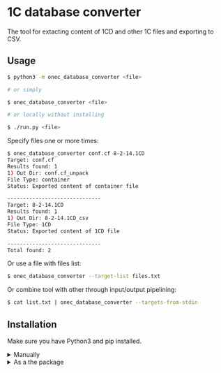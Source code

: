 # 1C database converter

The tool for extacting content of 1CD and other 1C files and exporting to CSV.

## Usage

```sh
$ python3 -m onec_database_converter <file>

# or simply

$ onec_database_converter <file>

# or locally without installing

$ ./run.py <file>
```

Specify files one or more times:
```sh
$ onec_database_converter conf.cf 8-2-14.1CD
Target: conf.cf
Results found: 1
1) Out Dir: conf.cf_unpack
File Type: container
Status: Exported content of container file

------------------------------
Target: 8-2-14.1CD
Results found: 1
1) Out Dir: 8-2-14.1CD_csv
File Type: 1CD
Status: Exported content of 1CD file

------------------------------
Total found: 2
```

Or use a file with files list:
```sh
$ onec_database_converter --target-list files.txt
```

Or combine tool with other through input/output pipelining:
```sh
$ cat list.txt | onec_database_converter --targets-from-stdin
```

## Installation

Make sure you have Python3 and pip installed.


<details>
<summary>Manually</summary>
</br>

1. Clone or [download](https://github.com/soxoj/osint-cli-tool-skeleton/archive/refs/heads/main.zip) respository
```sh
$ git clone https://github.com/soxoj/osint-cli-tool-skeleton
```

2. Install dependencies
```sh
$ pip3 install -r requirements.txt
```
</details>

<details>
<summary>As a the package</summary>
</br>

You can clone/download repo and install it from the directory to use as a Python package.
```sh
$ pip3 install .
```

Also you can install it from the PyPI registry:
```sh
$ pip3 install https://github.com/soxoj/osint-cli-tool-skeleton
```
</details>

